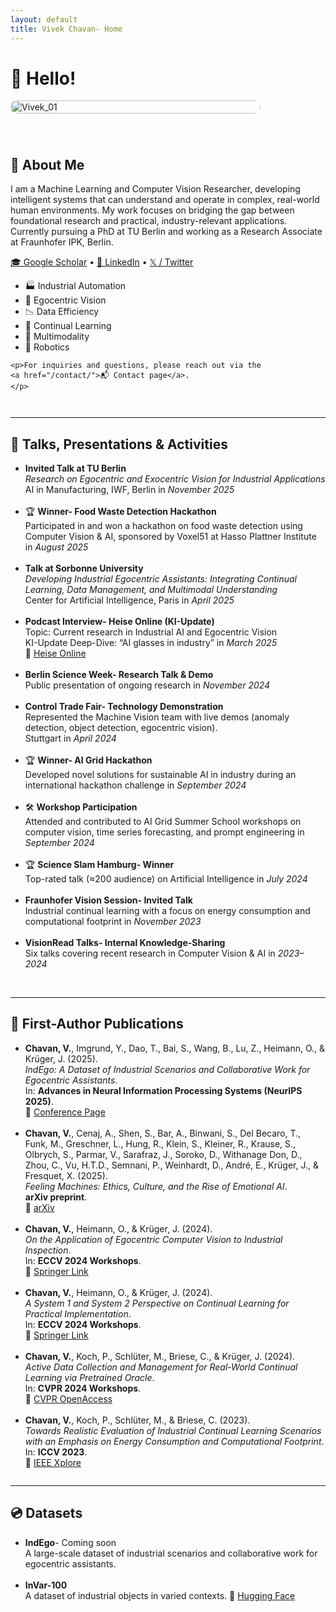 ```yaml
---
layout: default
title: Vivek Chavan- Home
---
```


# 👋 Hello!


<div style="display: flex; align-items: flex-start; gap: 40px; flex-wrap: wrap;">
  <!-- Bigger photo column -->
  <div style="flex: 1; min-width: 300px; max-width: 400px;">
    <img src="https://github.com/user-attachments/assets/0c18923f-6d38-4312-ae43-9f4e4c7764ad" 
         alt="Vivek_01" 
         style="width: 100%; height: auto; border-radius: 12px;">
  </div>
  <div style="flex: 2; min-width: 300px;">
    <h2>🔬 About Me</h2>
    <p>
      I am a Machine Learning and Computer Vision Researcher, developing intelligent systems that can understand and operate in complex, real-world human environments. My work focuses on bridging the gap between foundational research and practical, industry-relevant applications. Currently pursuing a PhD at TU Berlin and working as a Research Associate at Fraunhofer IPK, Berlin.
    </p>
    <p style="margin: 0.5em 0 1em;">
      <a href="https://scholar.google.com/citations?user=jeREfqcAAAAJ&hl=en" target="_blank" rel="noopener">🎓 Google Scholar</a>
      • <a href="https://www.linkedin.com/in/vivek9chavan/" target="_blank" rel="noopener">💼 LinkedIn</a>
      • <a href="https://x.com/vivek9chavan" target="_blank" rel="noopener">𝕏 / Twitter</a>
    </p>
    <ul>
      <li>🏭 Industrial Automation</li>
      <li>🎥 Egocentric Vision</li>
      <li>📉 Data Efficiency</li>
      <li>🧠 Continual Learning</li>
      <li>🔀 Multimodality</li>
      <li>🤖 Robotics</li>
    </ul>

    <p>For inquiries and questions, please reach out via the
    <a href="/contact/">📬 Contact page</a>.
    </p>

  </div>

</div>

<hr style="margin: 2em 0;" />

## 🎤 Talks, Presentations & Activities

<ul>

  <li>
    <strong>Invited Talk at TU Berlin</strong><br />
    <em> Research on Egocentric and Exocentric Vision for Industrial Applications</em><br />
    AI in Manufacturing, IWF, Berlin in <em>November 2025</em>
  </li>
  <br />
  
  <li>
    🏆 <strong>Winner- Food Waste Detection Hackathon</strong><br />
    Participated in and won a hackathon on food waste detection using Computer Vision & AI,  
    sponsored by Voxel51 at Hasso Plattner Institute in <em>August 2025</em>
  </li>
  <br />
  
  <li>
    <strong>Talk at Sorbonne University</strong><br />
    <em>Developing Industrial Egocentric Assistants: Integrating Continual Learning, Data Management, and Multimodal Understanding</em><br />
    Center for Artificial Intelligence, Paris in <em>April 2025</em>
  </li>
  <br />

  <li>
    <strong>Podcast Interview- Heise Online (KI-Update)</strong><br />
    Topic: Current research in Industrial AI and Egocentric Vision<br />
    KI-Update Deep-Dive: “AI glasses in industry” in <em>March 2025</em><br />
    🔗 <a href="https://www.heise.de/news/KI-Update-Deep-Dive-KI-Brillen-helfen-in-der-Industrie-9670746.html" target="_blank" rel="noopener">Heise Online</a>
  </li>
  <br />

  <li>
    <strong>Berlin Science Week- Research Talk & Demo</strong><br />
    Public presentation of ongoing research in <em>November 2024</em>
  </li>
  <br />

  <li>
    <strong>Control Trade Fair- Technology Demonstration</strong><br />
    Represented the Machine Vision team with live demos (anomaly detection, object detection, egocentric vision).<br />
    Stuttgart in <em>April 2024</em>
  </li>
  <br />

  <li>
    🏆 <strong>Winner- AI Grid Hackathon</strong><br />
    Developed novel solutions for sustainable AI in industry during an international hackathon challenge in <em>September 2024</em>
  </li>
  <br />

  <li>
    🛠 <strong>Workshop Participation</strong><br />
    Attended and contributed to AI Grid Summer School workshops on computer vision, time series forecasting, and prompt engineering in <em>September 2024</em>
  </li>
  <br />

  <li>
   🏆 <strong>Science Slam Hamburg- Winner</strong><br />
    Top-rated talk (≈200 audience) on Artificial Intelligence in <em>July 2024</em>
  </li>
  <br />

  <li>
    <strong>Fraunhofer Vision Session- Invited Talk</strong><br />
    Industrial continual learning with a focus on energy consumption and computational footprint in <em>November 2023</em>
  </li>
  <br />

   <li>
    <strong>VisionRead Talks- Internal Knowledge-Sharing</strong><br />
    Six talks covering recent research in Computer Vision & AI in <em>2023–2024</em>
  </li>
  <br />


</ul>

<hr style="margin: 2em 0;" />

## 📄 First-Author Publications

<ul>
  <li>
    <strong>Chavan, V.</strong>, Imgrund, Y., Dao, T., Bai, S., Wang, B., Lu, Z., Heimann, O., & Krüger, J. (2025).<br />
    <em>IndEgo: A Dataset of Industrial Scenarios and Collaborative Work for Egocentric Assistants</em>.<br />
    In: <strong>Advances in Neural Information Processing Systems (NeurIPS 2025)</strong>.<br />
    🔗 <a href="https://neurips.cc/virtual/2025/poster/121501" target="_blank" rel="noopener">Conference Page</a>
  </li>
  <br />

  <li>
    <strong>Chavan, V.</strong>, Cenaj, A., Shen, S., Bar, A., Binwani, S., Del Becaro, T., Funk, M., Greschner, L., Hung, R., Klein, S., Kleiner, R., Krause, S., Olbrych, S., Parmar, V., Sarafraz, J., Soroko, D., Withanage Don, D., Zhou, C., Vu, H.T.D., Semnani, P., Weinhardt, D., André, E., Krüger, J., & Fresquet, X. (2025).<br />
    <em>Feeling Machines: Ethics, Culture, and the Rise of Emotional AI</em>.<br />
    <strong>arXiv preprint</strong>.<br />
    🔗 <a href="https://arxiv.org/abs/2506.12437" target="_blank" rel="noopener">arXiv</a>
  </li>
  <br />

  <li>
    <strong>Chavan, V.</strong>, Heimann, O., & Krüger, J. (2024).<br />
    <em>On the Application of Egocentric Computer Vision to Industrial Inspection</em>.<br />
    In: <strong>ECCV 2024 Workshops</strong>.<br />
    🔗 <a href="https://link.springer.com/chapter/10.1007/978-3-031-92805-5_1" target="_blank" rel="noopener">Springer Link</a>
  </li>
  <br />

  <li>
    <strong>Chavan, V.</strong>, Heimann, O., & Krüger, J. (2024).<br />
    <em>A System 1 and System 2 Perspective on Continual Learning for Practical Implementation</em>.<br />
    In: <strong>ECCV 2024 Workshops</strong>.<br />
    🔗 <a href="https://link.springer.com/chapter/10.1007/978-3-031-91578-9_25" target="_blank" rel="noopener">Springer Link</a>
  </li>
  <br />

  <li>
    <strong>Chavan, V.</strong>, Koch, P., Schlüter, M., Briese, C., & Krüger, J. (2024).<br />
    <em>Active Data Collection and Management for Real-World Continual Learning via Pretrained Oracle</em>.<br />
    In: <strong>CVPR 2024 Workshops</strong>.<br />
    🔗 <a href="https://openaccess.thecvf.com/content/CVPR2024W/CLVISION/html/Chavan_Active_Data_Collection_and_Management_for_Real-World_Continual_Learning_via_CVPRW_2024_paper.html" target="_blank" rel="noopener">CVPR OpenAccess</a>
  </li>
  <br />

  <li>
    <strong>Chavan, V.</strong>, Koch, P., Schlüter, M., & Briese, C. (2023).<br />
    <em>Towards Realistic Evaluation of Industrial Continual Learning Scenarios with an Emphasis on Energy Consumption and Computational Footprint</em>.<br />
    In: <strong>ICCV 2023</strong>.<br />
    🔗 <a href="https://www.computer.org/csdl/proceedings-article/iccv/2023/071800l1472/1TJiKOmxmJG" target="_blank" rel="noopener">IEEE Xplore</a>
  </li>
</ul>

<hr style="margin: 2em 0;" />

## 💿 Datasets

<ul>
  <li>
    <strong>IndEgo</strong>- Coming soon  
    <br />
    A large-scale dataset of industrial scenarios and collaborative work for egocentric assistants.  
  </li>
  <br />

  <li>
    <strong>InVar-100</strong>  
    <br />
    A dataset of industrial objects in varied contexts.  
    🔗 <a href="https://huggingface.co/datasets/vivek9chavan/InVar-100" target="_blank" rel="noopener">Hugging Face</a>
  </li>
</ul>
